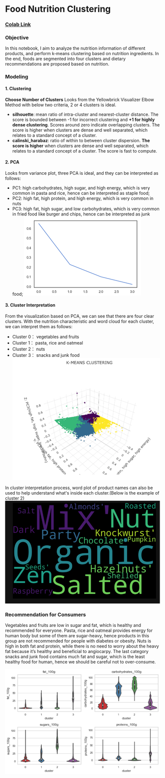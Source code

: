
# Food Nutrition Clustering
### [Colab Link](https://colab.research.google.com/drive/1zuSKOjEMKTToJR3iCNQClwbgFyjug4jL)

### Objective
In this notebook, I aim to analyze the nutrition information of different products, and perform k-means clustering based on nutrition ingredients. In the end, foods are segmented into four clusters and dietary recommendations are proposed based on nutrition.

### Modeling
#### 1.  Clustering

**Choose Number of Clusters**  Looks from the Yellowbrick Visualizer Elbow Method with below two criteria, 2 or 4 clusters is ideal.
- **silhouette**: mean ratio of intra-cluster and nearest-cluster distance.
The score is bounded between -1 for incorrect clustering and **+1 for highly dense clustering**. Scores around zero indicate overlapping clusters. The score is higher when clusters are dense and well separated, which relates to a standard concept of a cluster.
- **calinski_harabaz**: ratio of within to between cluster dispersion.
**The score is higher** when clusters are dense and well separated, which relates to a standard concept of a cluster. The score is fast to compute.

#### 2.  PCA

Looks from variance plot, three PCA is ideal, and they can be interpreted as follows:
- PC1: high carbohydrates, high sugar, and high energy, which is very common in pasta and rice, hence can be interpreted as staple food;
- PC2: high fat, high protein, and high energy, which is very common in nuts
- PC3: high fat, high sugar, and low carbohydrates, which is very common in fried food like burger and chips, hence can be interpreted as junk food;
![screeplot](/images/screeplot.png)


#### 3.  Cluster Interpretation

From the visualization based on PCA, we can see that there are four clear clusters. With the nutrition characteristic and word cloud for each cluster, we can interpret them as follows:
- Cluster 0： vegetables and fruits
- Cluster 1： pasta, rice and oatmeal
- Cluster 2： nuts
- Cluster 3： snacks and junk food
![image1](/images/Picture1.png)

In cluster interpretation process, word plot of product names can also be used to help understand what's inside each cluster.(Below is the example of cluster 2)
![image1](/images/wordcloud.png)



### Recommendation for Consumers
Vegetables and fruits are low in sugar and fat, which is healthy and recommended for everyone.
Pasta, rice and oatmeal provides energy for human body but some of them are sugar-heavy, hence products in this group are not recommended for people with diabetes or obesity.
Nuts is high in both fat and protein, while there is no need to worry about the heavy fat because it’s healthy and beneficial to angiocarpy.
The last category snacks and junk food contains much fat and sugar, which is the least healthy food for human, hence we should be careful not to over-consume.

![image2](/images/Picture2.png)

